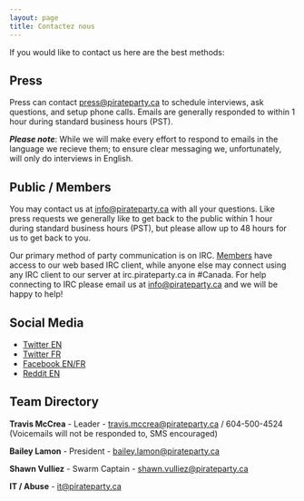 ```yaml
---
layout: page
title: Contactez nous
---
```


If you would like to contact us here are the best methods:

## Press

Press can contact press@pirateparty.ca to schedule interviews, ask questions, and setup phone calls. Emails are generally responded to within 1 hour during standard business hours (PST). 

***Please note***: While we will make every effort to respond to emails in the language we recieve them; to ensure clear messaging we, unfortunately, will only do interviews in English. 

## Public / Members

You may contact us at info@pirateparty.ca with all your questions. Like press requests we generally like to get back to the public within 1 hour during standard business hours (PST), but please allow up to 48 hours for us to get back to you.

Our primary method of party communication is on IRC. [Members](https://sso.pirateparty.ca) have access to our web based IRC client, while anyone else may connect using any IRC client to our server at irc.pirateparty.ca in #Canada. For help connecting to IRC please email us at info@pirateparty.ca and we will be happy to help! 

## Social Media

* [Twitter EN](https://twitter.com/piratepartyca)
* [Twitter FR](https://twitter.com/partipirateca)
* [Facebook EN/FR](https://facebook.com/piratepartyca)
* [Reddit EN](https://reddit.com/r/piratepartyca)

## Team Directory

**Travis McCrea** - Leader - travis.mccrea@pirateparty.ca / 604-500-4524 (Voicemails will not be responded to, SMS encouraged)

**Bailey Lamon** - President - bailey.lamon@pirateparty.ca 

**Shawn Vulliez** - Swarm Captain - shawn.vulliez@pirateparty.ca

**IT / Abuse** - it@pirateparty.ca